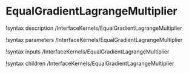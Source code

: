 <!-- MOOSE Documentation Stub: Remove this when content is added. -->

# EqualGradientLagrangeMultiplier
!syntax description /InterfaceKernels/EqualGradientLagrangeMultiplier

!syntax parameters /InterfaceKernels/EqualGradientLagrangeMultiplier

!syntax inputs /InterfaceKernels/EqualGradientLagrangeMultiplier

!syntax children /InterfaceKernels/EqualGradientLagrangeMultiplier
